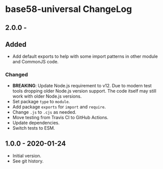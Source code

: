 # base58-universal ChangeLog

## 2.0.0 -

## Added
- Add default exports to help with some import patterns in other module and
  CommonJS code.

### Changed
- **BREAKING**: Update Node.js requirement to v12. Due to modern test tools
  dropping older Node.js version support. The code itself may still work with
  older Node.js versions.
- Set package `type` to `module`.
- Add package `exports` for `import` and `require`.
- Change `.js` to `.cjs` as needed.
- Move testing from Travis CI to GitHub Actions.
- Update dependencies.
- Switch tests to ESM.

## 1.0.0 - 2020-01-24

- Initial version.
- See git history.
